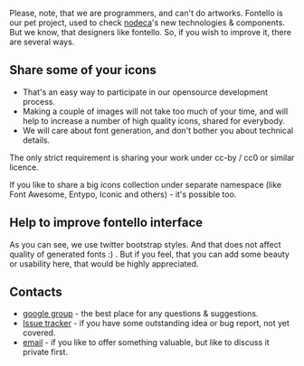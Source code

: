 Please, note, that we are programmers, and can't do artworks. Fontello is our pet project, used to check [nodeca](https://github.com/nodeca/)'s new technologies & components. But we know, that designers like fontello. So, if you wish to improve it, there are several ways.


Share some of your icons
------------------------

- That's an easy way to participate in our opensource development process.
- Making a couple of images will not take too much of your time, and will help
  to increase a number of high quality icons, shared for everybody.
- We will care about font generation, and don't bother you about technical details.

The only strict requirement is sharing your work under cc-by / cc0 or similar licence.

If you like to share a big icons collection under separate namespace (like Font Awesome, Entypo, Iconic and others) - it's possible too.


Help to improve fontello interface
----------------------------------

As you can see, we use twitter bootstrap styles. And that does not affect quality of generated fonts :) . But if you feel, that you can add some beauty or usability here, that would be highly appreciated.


Contacts
--------

- [google group](https://groups.google.com/forum/#!forum/fontello) - the best place for any questions & suggestions.
- [Issue tracker](https://github.com/fontello/fontello/issues) - if you have some outstanding idea or bug report, not yet covered.
- [email](mailto:vitaly@rcdesign.ru) - if you like to offer something valuable, but like to discuss it private first.